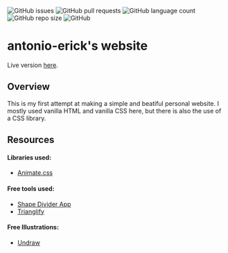![GitHub issues](https://img.shields.io/github/issues/antonio-erick/website?style=for-the-badge)
![GitHub pull requests](https://img.shields.io/github/issues-pr/antonio-erick/website?style=for-the-badge)
![GitHub language count](https://img.shields.io/github/languages/count/antonio-erick/website?style=for-the-badge)
![GitHub repo size](https://img.shields.io/github/repo-size/antonio-erick/website?style=for-the-badge)
![GitHub](https://img.shields.io/github/license/antonio-erick/website?style=for-the-badge)
# antonio-erick's website
Live version [here](https://antonio-erick.github.io/website/).


## Overview
This is my first attempt at making a simple and beatiful personal website. I mostly used vanilla HTML and vanilla CSS here, but there is also the use of a CSS library.

## Resources
#### Libraries used:
  - [Animate.css](https://animate.style/)

#### Free tools used: 
  - [Shape Divider App](https://www.shapedivider.app/)
  - [Trianglify](https://trianglify.io/)

#### Free Illustrations:
 - [Undraw](https://undraw.co/)
